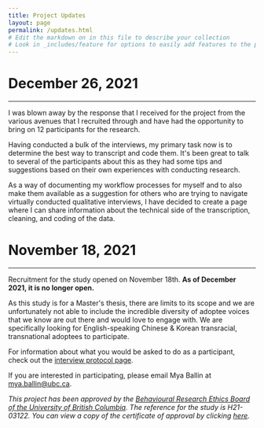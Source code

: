 ```yaml
---
title: Project Updates
layout: page
permalink: /updates.html
# Edit the markdown on in this file to describe your collection
# Look in _includes/feature for options to easily add features to the page
---
```

# December 26, 2021
<hr/>
I was blown away by the response that I received for the project from the various avenues that I recruited through and have had the opportunity to bring on 12 participants for the research.

Having conducted a bulk of the interviews, my primary task now is to determine the best way to transcript and code them. It's been great to talk to several of the participants about this as they had some tips and suggestions based on their own experiences with conducting research.

As a way of documenting my workflow processes for myself and to also make them available as a suggestion for others who are trying to navigate virtually conducted qualitative interviews, I have decided to create a page where I can share information about the technical side of the transcription, cleaning, and coding of the data.

# November 18, 2021
<hr/>
Recruitment for the study opened on November 18th. <b>As of December 2021, it is no longer open.</b>

As this study is for a Master's thesis, there are limits to its scope and we are unfortunately not able to include the incredible diversity of adoptee voices that we know are out there and would love to engage with. We are specifically looking for English-speaking Chinese & Korean transracial, transnational adoptees to participate.

For information about what you would be asked to do as a participant, check out the <a href="https://adoption-records.mxballin.com/protocol.html">interview protocol page</a>.

If you are interested in participating, please email Mya Ballin at <a href="mailto:mya.ballin@ubc.ca">mya.ballin@ubc.ca</a>.

<em>This project has been approved by the <a href="https://ethics.research.ubc.ca/behavioural-research-ethics">Behavioural Research Ethics Board of the University of British Columbia</a>. The reference for the study is H21-03122. You can view a copy of the certificate of approval by clicking <a href="https://adoption-records.mxballin.com/objects/BREBApproval.pdf">here</a>.</em>